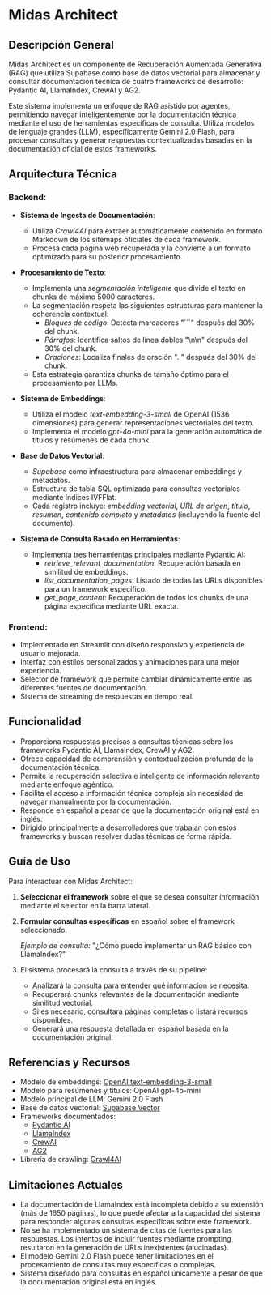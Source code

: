 # Midas Architect

## Descripción General

Midas Architect es un componente de Recuperación Aumentada Generativa (RAG) que utiliza Supabase como base de datos vectorial para almacenar y consultar documentación técnica de cuatro frameworks de desarrollo: Pydantic AI, LlamaIndex, CrewAI y AG2.

Este sistema implementa un enfoque de RAG asistido por agentes, permitiendo navegar inteligentemente por la documentación técnica mediante el uso de herramientas específicas de consulta. Utiliza modelos de lenguaje grandes (LLM), específicamente Gemini 2.0 Flash, para procesar consultas y generar respuestas contextualizadas basadas en la documentación oficial de estos frameworks.

## Arquitectura Técnica

### Backend:

- **Sistema de Ingesta de Documentación**:
  - Utiliza *Crawl4AI* para extraer automáticamente contenido en formato Markdown de los sitemaps oficiales de cada framework.
  - Procesa cada página web recuperada y la convierte a un formato optimizado para su posterior procesamiento.

- **Procesamiento de Texto**:
  - Implementa una *segmentación inteligente* que divide el texto en chunks de máximo 5000 caracteres.
  - La segmentación respeta las siguientes estructuras para mantener la coherencia contextual:
    - *Bloques de código*: Detecta marcadores "```" después del 30% del chunk.
    - *Párrafos*: Identifica saltos de línea dobles "\n\n" después del 30% del chunk.
    - *Oraciones*: Localiza finales de oración ". " después del 30% del chunk.
  - Esta estrategia garantiza chunks de tamaño óptimo para el procesamiento por LLMs.

- **Sistema de Embeddings**:
  - Utiliza el modelo *text-embedding-3-small* de OpenAI (1536 dimensiones) para generar representaciones vectoriales del texto.
  - Implementa el modelo *gpt-4o-mini* para la generación automática de títulos y resúmenes de cada chunk.

- **Base de Datos Vectorial**:
  - *Supabase* como infraestructura para almacenar embeddings y metadatos.
  - Estructura de tabla SQL optimizada para consultas vectoriales mediante índices IVFFlat.
  - Cada registro incluye: *embedding vectorial*, *URL de origen*, *título*, *resumen*, *contenido completo* y *metadatos* (incluyendo la fuente del documento).

- **Sistema de Consulta Basado en Herramientas**:
  - Implementa tres herramientas principales mediante Pydantic AI:
    - *retrieve_relevant_documentation*: Recuperación basada en similitud de embeddings.
    - *list_documentation_pages*: Listado de todas las URLs disponibles para un framework específico.
    - *get_page_content*: Recuperación de todos los chunks de una página específica mediante URL exacta.

### Frontend:
- Implementado en Streamlit con diseño responsivo y experiencia de usuario mejorada.
- Interfaz con estilos personalizados y animaciones para una mejor experiencia.
- Selector de framework que permite cambiar dinámicamente entre las diferentes fuentes de documentación.
- Sistema de streaming de respuestas en tiempo real.

## Funcionalidad

- Proporciona respuestas precisas a consultas técnicas sobre los frameworks Pydantic AI, LlamaIndex, CrewAI y AG2.
- Ofrece capacidad de comprensión y contextualización profunda de la documentación técnica.
- Permite la recuperación selectiva e inteligente de información relevante mediante enfoque agéntico.
- Facilita el acceso a información técnica compleja sin necesidad de navegar manualmente por la documentación.
- Responde en español a pesar de que la documentación original está en inglés.
- Dirigido principalmente a desarrolladores que trabajan con estos frameworks y buscan resolver dudas técnicas de forma rápida.

## Guía de Uso

Para interactuar con Midas Architect:

1. **Seleccionar el framework** sobre el que se desea consultar información mediante el selector en la barra lateral.

2. **Formular consultas específicas** en español sobre el framework seleccionado.
  
   *Ejemplo de consulta:* "¿Cómo puedo implementar un RAG básico con LlamaIndex?"

3. El sistema procesará la consulta a través de su pipeline:
   - Analizará la consulta para entender qué información se necesita.
   - Recuperará chunks relevantes de la documentación mediante similitud vectorial.
   - Si es necesario, consultará páginas completas o listará recursos disponibles.
   - Generará una respuesta detallada en español basada en la documentación original.

## Referencias y Recursos

- Modelo de embeddings: [OpenAI text-embedding-3-small](https://platform.openai.com/docs/guides/embeddings)
- Modelo para resúmenes y títulos: OpenAI gpt-4o-mini
- Modelo principal de LLM: Gemini 2.0 Flash
- Base de datos vectorial: [Supabase Vector](https://supabase.com/docs/guides/ai)
- Frameworks documentados:
  - [Pydantic AI](https://docs.pydantic.dev/)
  - [LlamaIndex](https://docs.llamaindex.ai/)
  - [CrewAI](https://docs.crewai.com/)
  - [AG2](https://docs.ag2.ai/docs/user-guide/basic-concepts/installing-ag2)
- Librería de crawling: [Crawl4AI](https://github.com/unclecode/crawl4ai)

## Limitaciones Actuales

- La documentación de LlamaIndex está incompleta debido a su extensión (más de 1650 páginas), lo que puede afectar a la capacidad del sistema para responder algunas consultas específicas sobre este framework.
- No se ha implementado un sistema de citas de fuentes para las respuestas. Los intentos de incluir fuentes mediante prompting resultaron en la generación de URLs inexistentes (alucinadas).
- El modelo Gemini 2.0 Flash puede tener limitaciones en el procesamiento de consultas muy específicas o complejas.
- Sistema diseñado para consultas en español únicamente a pesar de que la documentación original está en inglés.
